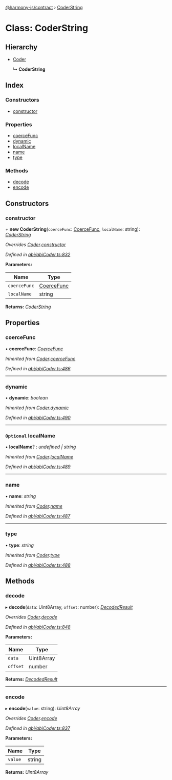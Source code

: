[@harmony-js/contract](../globals.md) › [CoderString](coderstring.md)

# Class: CoderString

## Hierarchy

* [Coder](coder.md)

  ↳ **CoderString**

## Index

### Constructors

* [constructor](coderstring.md#constructor)

### Properties

* [coerceFunc](coderstring.md#coercefunc)
* [dynamic](coderstring.md#dynamic)
* [localName](coderstring.md#optional-localname)
* [name](coderstring.md#name)
* [type](coderstring.md#type)

### Methods

* [decode](coderstring.md#decode)
* [encode](coderstring.md#encode)

## Constructors

###  constructor

\+ **new CoderString**(`coerceFunc`: [CoerceFunc](../globals.md#coercefunc), `localName`: string): *[CoderString](coderstring.md)*

*Overrides [Coder](coder.md).[constructor](coder.md#constructor)*

*Defined in [abi/abiCoder.ts:832](https://github.com/FireStack-Lab/Harmony-sdk-core/blob/299af73/packages/harmony-contract/src/abi/abiCoder.ts#L832)*

**Parameters:**

Name | Type |
------ | ------ |
`coerceFunc` | [CoerceFunc](../globals.md#coercefunc) |
`localName` | string |

**Returns:** *[CoderString](coderstring.md)*

## Properties

###  coerceFunc

• **coerceFunc**: *[CoerceFunc](../globals.md#coercefunc)*

*Inherited from [Coder](coder.md).[coerceFunc](coder.md#coercefunc)*

*Defined in [abi/abiCoder.ts:486](https://github.com/FireStack-Lab/Harmony-sdk-core/blob/299af73/packages/harmony-contract/src/abi/abiCoder.ts#L486)*

___

###  dynamic

• **dynamic**: *boolean*

*Inherited from [Coder](coder.md).[dynamic](coder.md#dynamic)*

*Defined in [abi/abiCoder.ts:490](https://github.com/FireStack-Lab/Harmony-sdk-core/blob/299af73/packages/harmony-contract/src/abi/abiCoder.ts#L490)*

___

### `Optional` localName

• **localName**? : *undefined | string*

*Inherited from [Coder](coder.md).[localName](coder.md#optional-localname)*

*Defined in [abi/abiCoder.ts:489](https://github.com/FireStack-Lab/Harmony-sdk-core/blob/299af73/packages/harmony-contract/src/abi/abiCoder.ts#L489)*

___

###  name

• **name**: *string*

*Inherited from [Coder](coder.md).[name](coder.md#name)*

*Defined in [abi/abiCoder.ts:487](https://github.com/FireStack-Lab/Harmony-sdk-core/blob/299af73/packages/harmony-contract/src/abi/abiCoder.ts#L487)*

___

###  type

• **type**: *string*

*Inherited from [Coder](coder.md).[type](coder.md#type)*

*Defined in [abi/abiCoder.ts:488](https://github.com/FireStack-Lab/Harmony-sdk-core/blob/299af73/packages/harmony-contract/src/abi/abiCoder.ts#L488)*

## Methods

###  decode

▸ **decode**(`data`: Uint8Array, `offset`: number): *[DecodedResult](../interfaces/decodedresult.md)*

*Overrides [Coder](coder.md).[decode](coder.md#abstract-decode)*

*Defined in [abi/abiCoder.ts:848](https://github.com/FireStack-Lab/Harmony-sdk-core/blob/299af73/packages/harmony-contract/src/abi/abiCoder.ts#L848)*

**Parameters:**

Name | Type |
------ | ------ |
`data` | Uint8Array |
`offset` | number |

**Returns:** *[DecodedResult](../interfaces/decodedresult.md)*

___

###  encode

▸ **encode**(`value`: string): *Uint8Array*

*Overrides [Coder](coder.md).[encode](coder.md#abstract-encode)*

*Defined in [abi/abiCoder.ts:837](https://github.com/FireStack-Lab/Harmony-sdk-core/blob/299af73/packages/harmony-contract/src/abi/abiCoder.ts#L837)*

**Parameters:**

Name | Type |
------ | ------ |
`value` | string |

**Returns:** *Uint8Array*
